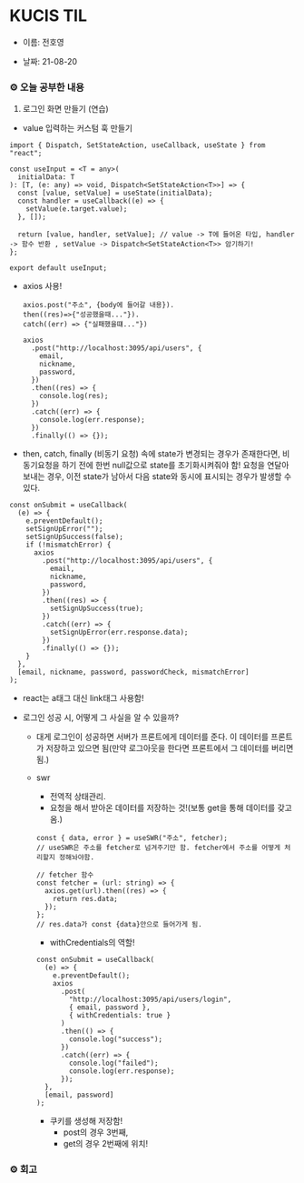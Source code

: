 # KUCIS TIL

- 이름: 전호영

- 날짜: 21-08-20

### ⚙️ 오늘 공부한 내용

1. 로그인 화면 만들기 (연습)

- value 입력하는 커스텀 훅 만들기

```tsx
import { Dispatch, SetStateAction, useCallback, useState } from "react";

const useInput = <T = any>(
  initialData: T
): [T, (e: any) => void, Dispatch<SetStateAction<T>>] => {
  const [value, setValue] = useState(initialData);
  const handler = useCallback((e) => {
    setValue(e.target.value);
  }, []);

  return [value, handler, setValue]; // value -> T에 들어온 타입, handler -> 함수 반환 , setValue -> Dispatch<SetStateAction<T>> 암기하기!
};

export default useInput;
```

- axios 사용!

  ```tsx
  axios.post("주소", {body에 들어갈 내용}).
  then((res)=>{"성공했을때..."}).
  catch((err) => {"실패했을떄..."})
  ```

  ```tsx
  axios
    .post("http://localhost:3095/api/users", {
      email,
      nickname,
      password,
    })
    .then((res) => {
      console.log(res);
    })
    .catch((err) => {
      console.log(err.response);
    })
    .finally(() => {});
  ```

- then, catch, finally (비동기 요청) 속에 state가 변경되는 경우가 존재한다면, 비동기요청을 하기 전에 한번 null값으로 state를 초기화시켜줘야 함! 요청을 연달아 보내는 경우, 이전 state가 남아서 다음 state와 동시에 표시되는 경우가 발생할 수 있다.

```tsx
const onSubmit = useCallback(
  (e) => {
    e.preventDefault();
    setSignUpError("");
    setSignUpSuccess(false);
    if (!mismatchError) {
      axios
        .post("http://localhost:3095/api/users", {
          email,
          nickname,
          password,
        })
        .then((res) => {
          setSignUpSuccess(true);
        })
        .catch((err) => {
          setSignUpError(err.response.data);
        })
        .finally(() => {});
    }
  },
  [email, nickname, password, passwordCheck, mismatchError]
);
```

- react는 a태그 대신 link태그 사용함!

- 로그인 성공 시, 어떻게 그 사실을 알 수 있을까?

  - 대게 로그인이 성공하면 서버가 프론트에게 데이터를 준다. 이 데이터를 프론트가 저장하고 있으면 됨(만약 로그아웃을 한다면 프론트에서 그 데이터를 버리면 됨.)
  - swr

    - 전역적 상태관리.
    - 요청을 해서 받아온 데이터를 저장하는 것!(보통 get을 통해 데이터를 갖고옴.)

    ```tsx
    const { data, error } = useSWR("주소", fetcher);
    // useSWR은 주소를 fetcher로 넘겨주기만 함. fetcher에서 주소를 어떻게 처리할지 정해놔야함.

    // fetcher 함수
    const fetcher = (url: string) => {
      axios.get(url).then((res) => {
        return res.data;
      });
    };
    // res.data가 const {data}안으로 들어가게 됨.
    ```

    - withCredentials의 역할!

    ```tsx
    const onSubmit = useCallback(
      (e) => {
        e.preventDefault();
        axios
          .post(
            "http://localhost:3095/api/users/login",
            { email, password },
            { withCredentials: true }
          )
          .then(() => {
            console.log("success");
          })
          .catch((err) => {
            console.log("failed");
            console.log(err.response);
          });
      },
      [email, password]
    );
    ```

    - 쿠키를 생성해 저장함!
      - post의 경우 3번째,
      - get의 경우 2번째에 위치!

### ⚙️ 회고
